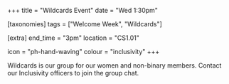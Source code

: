 +++
title = "Wildcards Event"
date = "Wed 1:30pm"

[taxonomies]
tags = ["Welcome Week", "Wildcards"]

[extra]
end_time = "3pm"
location = "CS1.01"

icon = "ph-hand-waving"
colour = "inclusivity"
+++

Wildcards is our group for our women and non-binary members. Contact our Inclusivity officers to join the group chat.
